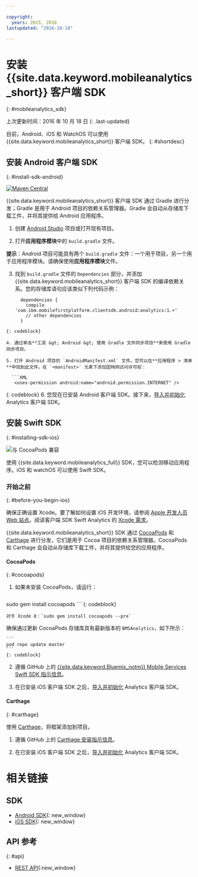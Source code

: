 ```yaml
---

copyright:
  years: 2015, 2016
lastupdated: "2016-10-18"

---
```


# 安装 {{site.data.keyword.mobileanalytics_short}} 客户端 SDK
{: #mobileanalytics_sdk}

上次更新时间：2016 年 10 月 18 日
{: .last-updated}

目前，Android、iOS 和 WatchOS 可以使用 {{site.data.keyword.mobileanalytics_short}} 客户端 SDK。
{: #shortdesc}

## 安装 Android 客户端 SDK
{: #install-sdk-android}

[![Maven Central](https://maven-badges.herokuapp.com/maven-central/com.ibm.mobilefirstplatform.clientsdk.android/analytics/badge.svg)](https://maven-badges.herokuapp.com/maven-central/com.ibm.mobilefirstplatform.clientsdk.android/analytics)

{{site.data.keyword.mobileanalytics_short}} 客户端 SDK 通过 Gradle 进行分发；Gradle 是用于 Android 项目的依赖关系管理器。Gradle 会自动从存储库下载工件，并将其提供给 Android 应用程序。

1. 创建 [Android Studio](http://developer.android.com/sdk/index.html) 项目或打开现有项目。

2. 打开**应用程序模块**中的 `build.gradle` 文件。

  **提示**：Android 项目可能具有两个 `build.gradle` 文件：一个用于项目，另一个用于应用程序模块。请确保使用**应用程序模块**文件。

3. 找到 `build.gradle` 文件的 `Dependencies` 部分，并添加 {{site.data.keyword.mobileanalytics_short}} 客户端 SDK 的编译依赖关系。您的存储库语句应该类似下列代码示例：

	```Gradle
      dependencies {
        compile 'com.ibm.mobilefirstplatform.clientsdk.android:analytics:1.+'
    	// other dependencies  
      }
  ```
  {: codeblock}

4. 通过单击**工具 &gt; Android &gt; 使用 Gradle 文件同步项目**来使用 Gradle 同步项目。

5. 打开 Android 项目的 `AndroidManifest.xml` 文件。您可以在**应用程序 > 清单**中找到此文件。在 `<manifest>` 元素下添加因特网访问许可权：

	```XML
	 <uses-permission android:name="android.permission.INTERNET" />
   ```
   {: codeblock}
6. 您现在已安装 Android 客户端 SDK。接下来，[导入并初始化](sdk.html#initalize-ma-sdk-android) Analytics 客户端 SDK。   

## 安装 Swift SDK
{: #installing-sdk-ios}

![与 CocoaPods 兼容](https://img.shields.io/cocoapods/v/BMSAnalytics.svg)

使用 {{site.data.keyword.mobileanalytics_full}} SDK，您可以检测移动应用程序。iOS 和 watchOS 可以使用 Swift SDK。

### 开始之前
{: #before-you-begin-ios}

确保正确设置 Xcode。要了解如何设置 iOS 开发环境，请参阅 [Apple 开发人员 Web 站点](https://developer.apple.com/support/xcode/)。阅读客户端 SDK Swift Analytics 的 [Xcode 需求](https://github.com/ibm-bluemix-mobile-services/bms-clientsdk-swift-analytics/tree/development#requirements)。

{{site.data.keyword.mobileanalytics_short}} SDK 通过 [CocoaPods](https://cocoapods.org/) 和 [Carthage](https://github.com/Carthage/Carthage#getting-started) 进行分发，它们是用于 Cocoa 项目的依赖关系管理器。CocoaPods 和 Carthage 会自动从存储库下载工件，并将其提供给您的应用程序。

#### CocoaPods
{: #cocoapods}

1. 如果未安装 CocoaPods，请运行：

    ```
sudo gem install cocoapods
    ```
    {: codeblock}
    
    对于 Xcode 8：`sudo gem install cocoapods --pre`
    
   确保通过更新 CocoaPods 存储库具有最新版本的 `BMSAnalytics`，如下所示：
   
    ```
    pod repo update master
    ```
    {: codeblock}

2. 遵循 GitHub 上的 [{{site.data.keyword.Bluemix_notm}} Mobile Services Swift SDK 指示信息](https://github.com/ibm-bluemix-mobile-services/bms-clientsdk-swift-analytics/tree/development#cocoapods)。
	
3. 在已安装 iOS 客户端 SDK 之后，[导入并初始化](sdk.html#init-ma-sdk-ios) Analytics 客户端 SDK。   

#### Carthage
{: #carthage}

使用 [Carthage](https://github.com/Carthage/Carthage#if-youre-building-for-ios-tvos-or-watchos)，将框架添加到项目。

1. 遵循 GitHub 上的 [Carthage 安装指示信息](https://github.com/ibm-bluemix-mobile-services/bms-clientsdk-swift-analytics/tree/development#carthage)。

2. 在已安装 iOS 客户端 SDK 之后，[导入并初始化](sdk.html#init-ma-sdk-ios) Analytics 客户端 SDK。

# 相关链接

## SDK
* [Android SDK](https://github.com/ibm-bluemix-mobile-services/bms-clientsdk-android-analytics){: new_window}  
* [iOS SDK](https://github.com/ibm-bluemix-mobile-services/bms-clientsdk-swift-analytics){: new_window}

## API 参考
{: #api}
* [REST API](https://mobile-analytics-dashboard.{DomainName}/analytics-service/){:new_window}
